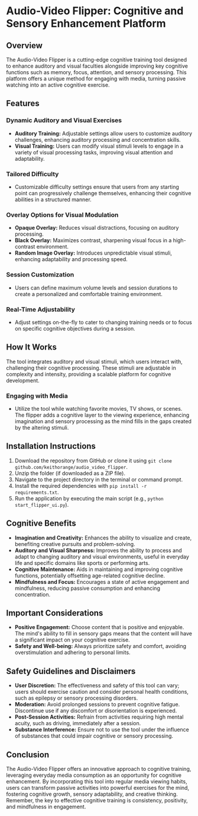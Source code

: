 # Audio-Video Flipper: Cognitive and Sensory Enhancement Platform

## Overview

The Audio-Video Flipper is a cutting-edge cognitive training tool designed to enhance auditory and visual faculties alongside improving key cognitive functions such as memory, focus, attention, and sensory processing. This platform offers a unique method for engaging with media, turning passive watching into an active cognitive exercise.

## Features

### Dynamic Auditory and Visual Exercises
- **Auditory Training:** Adjustable settings allow users to customize auditory challenges, enhancing auditory processing and concentration skills.
- **Visual Training:** Users can modify visual stimuli levels to engage in a variety of visual processing tasks, improving visual attention and adaptability.

### Tailored Difficulty
- Customizable difficulty settings ensure that users from any starting point can progressively challenge themselves, enhancing their cognitive abilities in a structured manner.

### Overlay Options for Visual Modulation
- **Opaque Overlay:** Reduces visual distractions, focusing on auditory processing.
- **Black Overlay:** Maximizes contrast, sharpening visual focus in a high-contrast environment.
- **Random Image Overlay:** Introduces unpredictable visual stimuli, enhancing adaptability and processing speed.

### Session Customization
- Users can define maximum volume levels and session durations to create a personalized and comfortable training environment.

### Real-Time Adjustability
- Adjust settings on-the-fly to cater to changing training needs or to focus on specific cognitive objectives during a session.

## How It Works

The tool integrates auditory and visual stimuli, which users interact with, challenging their cognitive processing. These stimuli are adjustable in complexity and intensity, providing a scalable platform for cognitive development.

### Engaging with Media
- Utilize the tool while watching favorite movies, TV shows, or scenes. The flipper adds a cognitive layer to the viewing experience, enhancing imagination and sensory processing as the mind fills in the gaps created by the altering stimuli.

## Installation Instructions
1. Download the repository from GitHub or clone it using `git clone github.com/keithorange/audio_video_flipper`.
2. Unzip the folder (if downloaded as a ZIP file).
3. Navigate to the project directory in the terminal or command prompt.
4. Install the required dependencies with `pip install -r requirements.txt`.
5. Run the application by executing the main script (e.g., `python start_flipper_ui.py`).

## Cognitive Benefits
- **Imagination and Creativity:** Enhances the ability to visualize and create, benefiting creative pursuits and problem-solving.
- **Auditory and Visual Sharpness:** Improves the ability to process and adapt to changing auditory and visual environments, useful in everyday life and specific domains like sports or performing arts.
- **Cognitive Maintenance:** Aids in maintaining and improving cognitive functions, potentially offsetting age-related cognitive decline.
- **Mindfulness and Focus:** Encourages a state of active engagement and mindfulness, reducing passive consumption and enhancing concentration.

## Important Considerations
- **Positive Engagement:** Choose content that is positive and enjoyable. The mind's ability to fill in sensory gaps means that the content will have a significant impact on your cognitive exercise.
- **Safety and Well-being:** Always prioritize safety and comfort, avoiding overstimulation and adhering to personal limits.

## Safety Guidelines and Disclaimers
- **User Discretion:** The effectiveness and safety of this tool can vary; users should exercise caution and consider personal health conditions, such as epilepsy or sensory processing disorders.
- **Moderation:** Avoid prolonged sessions to prevent cognitive fatigue. Discontinue use if any discomfort or disorientation is experienced.
- **Post-Session Activities:** Refrain from activities requiring high mental acuity, such as driving, immediately after a session.
- **Substance Interference:** Ensure not to use the tool under the influence of substances that could impair cognitive or sensory processing.

## Conclusion

The Audio-Video Flipper offers an innovative approach to cognitive training, leveraging everyday media consumption as an opportunity for cognitive enhancement. By incorporating this tool into regular media viewing habits, users can transform passive activities into powerful exercises for the mind, fostering cognitive growth, sensory adaptability, and creative thinking. Remember, the key to effective cognitive training is consistency, positivity, and mindfulness in engagement.
